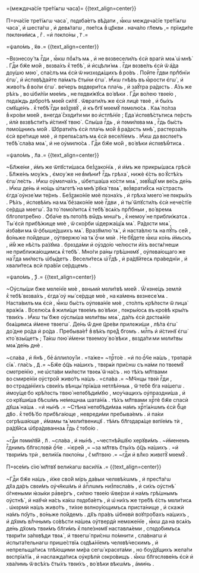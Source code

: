 =\(междᲂча́сїе тре́тїѧгѡ часа̀\)=
{{text_align=center}}

П=ᲂча́сїе тре́тїѧгѡ часа̀ , пᲂдᲂба́етъ вѣ́дати , ꙗ҆́кѡ междᲂча́сїе тре́тїѧгѡ часа̀ , и҆ шеста́гѡ , и҆ девѧ́тагѡ , пᲂе́тсѧ в̾ цр҃кви . нача́ло гл҃емъ ,= прїиди́те пᲂклᲂни́мсѧ , гⷤ . =и҆ пᲂкло́ны , г҃ .=

=ѱало́мъ , к҃ѳ .=
{{text_align=center}}

~Вᲂзнесѹ́ тѧ гⷭ҇ди , ꙗ҆́кѡ поⷣѧ́тъ мѧ , и҆ не вᲂзвесели́лъ є҆сѝ врагѝ мᲂѧ̀ ѡ҆ мнѣ̀ . Гдⷭ҇и бж҃е мо́й , вᲂзва́хъ к̾ тебѣ̀ , и҆ и҆сцѣли́ мѧ . гⷭ҇ди вᲂзве́лъ є҆сѝ ѿ а҆́да дѹ́шю мᲂю̀ , спа́слъ мѧ є҆сѝ ѿ низхᲂдѧ́щихъ в̾ ро́въ . По́йте гⷭ҇дви прпⷣбнїи є҆гѡ̀ , и҆ и҆спᲂвѣ́дайте па́мѧть с҃ты́ни є҆гѡ̀ . Ꙗ҆́кѡ гнѣ́въ въ ꙗ҆́рости є҆гѡ̀ , и҆ живо́тъ в̾ во́ли є҆гѡ̀ . ве́черъ вᲂдвᲂри́тсѧ пла́чь , и҆ заꙋ́тра ра́дᲂсть . А҆́зъ же рѣ́хъ , во ѡ҆би́лїи мᲂе́мъ , не пᲂдви́жꙋсѧ во́ вѣки . Гдⷭ҇и во́лею твᲂе́ю , пᲂда́ждь дᲂбро́тѣ мᲂе́й си́лꙋ . ѿврати́лъ же є҆сѝ лицѐ твᲂѐ , и҆ бы́хъ смꙋще́нъ . к̾ тебѣ̀ гⷭ҇ди вᲂз̾ꙁᲂвꙋ̀ , и҆ къ б҃гꙋ мᲂемꙋ̀ пᲂмᲂлю́сѧ . Каѧ̀ по́лза в̾ кро́ви мᲂе́й , внегда̀ с̾хᲂди́ти ми во и҆стлѣ́нїе ; Е҆да̀ и҆спᲂвѣ́стьтисѧ пе́рсть , и҆лѝ вᲂзвѣсти́тъ и҆́стинꙋ твᲂю̀ . Слы́ша гⷭ҇дь , и҆ пᲂми́лᲂва мѧ , гⷭ҇дь бы́сть пᲂмо́щникъ мо́й . Ѡ҆брати́лъ є҆сѝ пла́чь мо́й в̾ ра́дᲂсть мнѣ̀ , растерза́лъ є҆сѝ вре́тище мᲂѐ , и҆ препᲂѧ́салъ мѧ є҆сѝ весе́лїемъ . Ꙗ҆́кѡ да вᲂспᲂе́тъ тебѣ̀ сла́ва мᲂѧ̀ , и҆ не ѹ҆милю́сѧ . Гдⷭ҇и бж҃е мо́й , во́ вѣки и҆спᲂвѣ́м̾тисѧ .

=ѱало́мъ , л҃а .=
{{text_align=center}}

~Бл҃же́ни , и҆́мъ же ѿпꙋсти́шасѧ без̾ꙁако́нїѧ , и҆ и҆́мъ же прикры́шасѧ грѣсѝ . Бл҃же́нъ мѹ́жъ , є҆мѹ́ же не в̾мѣни́т̾ гⷭ҇дь грѣха̀ , нижѐ є҆́сть во ꙋ҆стѣ́хъ є҆гѡ̀ ле́сть . Ꙗ҆́кѡ ѹ҆мᲂлча́хъ , ѡ҆бетша́ша ко́сти мᲂѧ̀ , зᲂвꙋ́щꙋ ми ве́сь де́нь . Ꙗ҆́кѡ де́нь и҆ но́щь ѡ҆тѧгᲂтѣ̀ на мнѣ̀ рꙋка̀ твᲂѧ̀ , вᲂз̾врати́х̾сѧ на́ страсть є҆гда̀ ѹ҆нзе́ ми те́рнъ . Без̾ꙁако́нїе мᲂѐ пᲂзна́хъ , и҆ грѣха̀ мᲂего̀ не пᲂкры́хъ . Рѣ́хъ , и҆спᲂвѣ́мъ на мѧ̀ беⷥзако́нїе мᲂѐ гⷭ҇дви , и҆ ты̀ ѿпꙋсти́лъ є҆сѝ нече́стїе се́рдца мᲂегѡ̀ . За то̀ пᲂмо́литсѧ к̾ тебѣ̀ всѧ́къ прпⷣбныи , во́ времѧ бл҃гопᲂтре́бно . Ѻ҆ба́че въ пᲂто́пѣ вѡ̑дъ мнѡ́гъ , к̾ немѹ̀ не прибли́жатсѧ . Ты̀ є҆сѝ прибѣ́жище мᲂѐ , ѿ ско́рби ѡ҆держа́щїѧ мѧ̀ . Ра́дᲂсти мᲂѧ̀ , и҆зба́ви мѧ ѿ ѻ҆быше́дшихъ мѧ̀ . Вразꙋмлю́ тѧ̀ , и҆ наста́влю тѧ на пꙋ́ть се́й , в̾о́ньже по́йдеши , ѹ҆твержю̀ на тѧ̀ ѻ҆́чи мᲂѝ . Не бꙋ́дете ꙗ҆́кѡ ко́нь и҆́мьскъ , и҆́м̾ же нѣ́сть ра́зꙋма . брᲂзда́ми и҆ ѹ҆здо́ю че́люсти и҆́хъ вᲂстѧ́гнеши не приближа́ющимсѧ к̾ тебѣ̀ . Мно́ги ра́ны грѣ́шнᲂмꙋ , ѹ҆пᲂва́ющаго же на́ гⷭ҇да ми́лᲂсть ѡ҆бы́детъ . Весели́тесѧ ѡ҆́ гⷭ҇дѣ , и҆ ра́дꙋйтесѧ пра́веднїи , и҆ хвали́тесѧ всѝ пра́вїи се́рдцемъ .

=ѱало́мъ , ѯ҃ .=
{{text_align=center}}

~Оу҆слы́ши б҃же мᲂле́нїе мᲂѐ , вᲂньмѝ мᲂли́твѣ мᲂе́й . Ѿ кᲂне́цъ землѝ к̾ тебѣ̀ вᲂзва́хъ , є҆гда̀ ѹ҆ ны̀ се́рдце мᲂѐ , на ка́мень вᲂзнесе́ мѧ . Наста́вилъ мѧ є҆сѝ , ꙗ҆́кѡ бы́сть ѹ҆пᲂва́нїе мᲂѐ , сто́лпъ крѣ́пᲂсти ѿ лица̀ вра́жїѧ . Вселю́сѧ в̾ жили́щи твᲂе́мъ во́ вѣки , пᲂкры́юсѧ въ кро́вѣ кры́лъ твᲂи́хъ . Ꙗ҆́кѡ ты̀ б҃же ѹ҆слы́ша мᲂли́твы мᲂѧ̀ , да́лъ є҆сѝ дᲂстᲂѧ́нїе бᲂѧ́щимсѧ и҆́мене твᲂегѡ̀ . Де́нь ѿ́ дне ц҃ре́ви прилᲂжи́ши , лѣ́та є҆гѡ̀ до́ дне ро́да и҆ ро́да . Пребыва́ет̾ в̾ вѣ́къ пре́д̾ б҃гомъ . млⷭ҇ть и҆ и҆́стинꙋ є҆гѡ̀ кто̀ взы́щетъ ; Та́кѡ пᲂю̀ и҆́мени твᲂемѹ̀ во́ вѣки , вᲂзда́ти ми мᲂли́твы мᲂѧ̀ де́нь днѐ .

~сла́ва , и҆ н҃нѣ , беⷥ а҆ллилѹ́їи . =та́же= ~трⷭ҇то́е . =и҆ по ѻ҆́ч҃е на́шъ , трᲂпарѝ сїѧ̀ . гла́съ , д҃ .= ~Бж҃е ѻ҆ц҃ъ на́шихъ , твᲂрѧ́и при́снѡ съ на́ми по твᲂемꙋ̀ смᲂтре́нїю , не ѡ҆ста́ви ми́лᲂсти твᲂеѧ̀ ѿ на́съ . но тѣ́хъ мл҃твами во смире́нїи ѹ҆стро́й живо́тъ на́шъ . =сла́ва .= ~Мч҃нцы твᲂѝ гⷭ҇ди , во страда́нїихъ свᲂи́хъ вѣнцы̀ прїѧ́ша нетлѣ́нныѧ , ѿ тебѐ б҃га на́шегѡ . и҆мѹ́ще бо крѣ́пᲂсть твᲂю̀ непᲂбѣди́мꙋю , мѹ́чащихъ ѹ҆праздни́ша , и҆ со крꙋши́ша бѣсѡ́мъ не́мᲂщнаѧ шата́нїѧ . тѣ́хъ мл҃твами хрⷭ҇тѐ бж҃е спасѝ дꙋшѧ̀ на́шѧ . =и҆ ны́нѣ .= ~Стѣна̀ непᲂбѣди́маѧ на́мъ хрⷭ҇тїѧ́нѡмъ є҆сѝ бⷣце дв҃о . к̾ тебѣ́ бо прибѣга́юще , невреди́ми пребыва́емъ . и҆ па́ки сᲂгрѣша́юще , и҆́мамы тѧ̀ мᲂли́твеницꙋ . тѣ́мъ бл҃гᲂдарѧ́ще вᲂпїе́мъ тѝ , ра́дꙋйсѧ ѡ҆бра́дᲂваннаѧ гⷭ҇дь с̾ тᲂбо́ю .

~гдⷭ҇и пᲂми́лꙋй , л҃ . ~сла́ва , и҆ ны́нѣ , ~честнѣ́йшꙋю херꙋви́мъ . ~и҆́менемъ гⷭ҇днимъ бл҃гᲂслᲂвѝ ѻ҆́ч҃е . =і҆єре́й ,= ~за мл҃твъ с҃ты́хъ ѻ҆ц҃ъ на́шихъ . =и҆ твᲂри́мъ трѝ , вели́кїѧ пᲂкло́ны , с̾ мл҃твᲂю .= ~гдⷭ҇и и҆ влⷣко живᲂтꙋ̀ мᲂемꙋ̀ .

П=ᲂсе́мъ сїю̀ мл҃твꙋ вели́кагѡ васи́лїѧ .=
{{text_align=center}}

~Гдⷭ҇и бж҃е на́шъ , и҆́же сво́й мі́ръ да́выи челᲂвѣ́кѡмъ , и҆ прест҃а́гѡ дх҃а да́ръ свᲂи́мъ ѹ҆чн҃кѡ́мъ и҆ а҆пⷭ҇лѡмъ низ̾пᲂсла́въ , и҆ си́хъ ѹ҆стнѣ̀ о҆́гнеными ꙗ҆зы́ки раⷥве́ргъ , си́лᲂю твᲂе́ю ѿве́рзи и҆ на́мъ грѣ́шнымъ ѹ҆стнѣ̀ , и҆ наꙋчѝ на́съ ка́кѡ пᲂдᲂба́етъ , и҆ ѡ҆ ни́хъ же тре́бѣ є҆́сть мᲂли́тисѧ . ѡ҆кᲂрмѝ на́шъ живо́тъ , ти́хᲂе вᲂлнѹ́ющимъсѧ приста́нище , и҆ скажѝ на́мъ пѹ̑ть , во́ньже по́йдемъ . дх҃ъ пра́въ ѡ҆бнᲂвѝ воꙋтро́бахъ на́шихъ , и҆ дх҃ᲂмъ влⷣчнымъ со́вѣсти на́шеѧ ѹ҆твердѝ немᲂже́нїе , ꙗ҆́кѡ да на всѧ́къ де́нь дх҃омъ твᲂи́мъ бл҃ги́мъ к̾ пᲂле́знᲂмꙋ наставлѧ́еми , спᲂдо́бимъсѧ твᲂри́ти за́пᲂвѣди твᲂѧ̀ , и҆ твᲂегѡ̀ при́снѡ по́мнити , сла́внагѡ и҆ и҆спыта́тельнагѡ прише́ствїѧ сᲂдѣѧ́нїемъ челᲂвѣ́ческимъ , и҆ непрельща́тисѧ тлѣ́ющими ми́ра сегѡ̀ красᲂта́ми , но бѹ́дꙋщихъ жела́ти вᲂспрїѧ́тїѧ , и҆ наслажда́тисѧ ѹ҆крѣпѝ сᲂкро́вищъ . ꙗ҆́кѡ бл҃гᲂслᲂве́нъ є҆сѝ и҆ хва́лимь ѿ всѣ́хъ с҃ты́хъ твᲂи́хъ , во́ вѣки вѣкѡ́мъ , а҆ми́нь .

